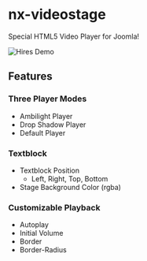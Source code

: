 # nx-videostage
Special HTML5 Video Player for Joomla!

![Hires Demo](http://nx-productions.ch/docs/nx-videostage/img/hires-demo.png)

## Features

### Three Player Modes
- Ambilight Player
- Drop Shadow Player
- Default Player

### Textblock
- Textblock Position
  - Left, Right, Top, Bottom
- Stage Background Color (rgba)

### Customizable Playback
- Autoplay
- Initial Volume
- Border
- Border-Radius
